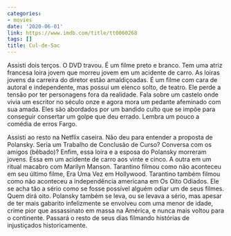 ```yaml
---
categories:
- movies
date: '2020-06-01'
link: https://www.imdb.com/title/tt0060268
tags: []
title: Cul-de-Sac
---
```


Assisti dois terços. O DVD travou. É um filme preto e branco. Tem uma atriz francesa loira jovem que morreu jovem em um acidente de carro. As loiras jovens da carreira do diretor estão amaldiçoadas. É um filme com cara de autoral e independente, mas possui um elenco solto, de teatro. Ele perde a tensão por ter personagens fora da realidade. Fala sobre um castelo onde vivia um escritor no século onze e agora mora um pedante afeminado com sua amada. Eles são abordados por um bandido culto que se impõe para conseguir consertar um golpe que deu errado. Lembra um pouco a comédia de erros Fargo.

Assisti ao resto na Netflix caseira. Não deu para entender a proposta de Polansky. Seria um Trabalho de Conclusão de Curso? Conversa com os amigos (bêbado)? Enfim, essa loira e a esposa do Polansky morreram jovens. Essa em um acidente de carro aos vinte e cinco. A outra em um ritual macabro com Marilyn Manson. Tarantino filmou como não aconteceu em seu último filme, Era Uma Vez em Hollywood. Tarantino também filmou como não aconteceu a independência americana em Os Oito Odiados. Ele se acha tão a sério como se fosse possível alguém odiar um de seus filmes. Quem dirá oito. Polansky também se leva, ou se levava a sério, mas apesar de ter mais gabarito infelizmente se envolveu com uma menor de idade, crime pior que assassinato em massa na América, e nunca mais voltou para o continente. Passará o resto de seus dias filmando histórias de injustiçados historicamente.